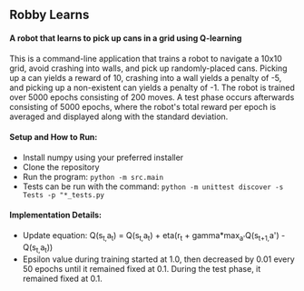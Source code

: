 ## Robby Learns

#### A robot that learns to pick up cans in a grid using Q-learning

This is a command-line application that trains a robot to navigate a 10x10 grid, avoid crashing into walls, and pick up randomly-placed cans.  Picking up a can yields a reward of 10, crashing into a wall yields a penalty of -5, and picking up a non-existent can yields a penalty of -1.  The robot is trained over 5000 epochs consisting of 200 moves.  A test phase occurs afterwards consisting of 5000 epochs, where the robot's total reward per epoch is averaged and displayed along with the standard deviation.  

#### Setup and How to Run:

- Install numpy using your preferred installer
- Clone the repository
- Run the program: `python -m src.main`
- Tests can be run with the command: `python -m unittest discover -s Tests -p "*_tests.py`

#### Implementation Details:

 - Update equation:
 Q(s<sub>t,</sub>a<sub>t</sub>) = Q(s<sub>t,</sub>a<sub>t</sub>) + eta(r<sub>t</sub> + gamma*max<sub>a'</sub>Q(s<sub>t+1,</sub>a') - Q(s<sub>t,</sub>a<sub>t</sub>))
 - Epsilon value during training started at 1.0, then decreased by 0.01 every 50 epochs until it remained fixed at 0.1.  During the test phase, it remained fixed at 0.1.  

